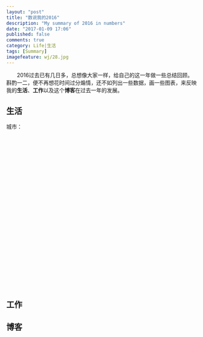 ```yaml
---
layout: "post"
title: "数说我的2016"
description: "My summary of 2016 in numbers"
date: "2017-01-09 17:06"
published: false
comments: true
category: Life|生活
tags: [Summary]
imagefeature: wj/28.jpg
---
```

&emsp;&emsp;2016过去已有几日多，总想像大家一样，给自己的这一年做一些总结回顾。斟酌一二，便不再想花时间过分煽情，还不如列出一些数据，画一些图表，来反映我的**生活**、**工作**以及这个**博客**在过去一年的发展。

<!--more-->

<script type="text/javascript" src="{{ site.url }}/assets/js/plugins/canvasjs.min.js"></script>
<script type="text/javascript" src="{{ site.url }}/assets/js/chart/2017-01-09.js"></script>

## 生活
城市：

<div id="cities-pie" style="height: 400px; width: 100%;"></div>

## 工作


## 博客

